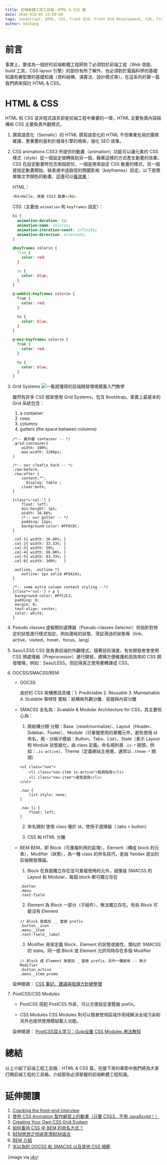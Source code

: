 ```yaml
---
title: 前端軟體工程工具箱：HTML & CSS 篇
date: 2016-010-05 22:00:00
tags: JavaScript, HTML, CSS, Front End, Front End Development, F2E, Front End Engineer
author: kdchang
---
```


# 前言 
事實上，要成為一個好的前端軟體工程師除了必須對於前端工程（Web 效能、build 工具、CSS layout 引擎）的部份有所了解外，也必須對於電腦科學的基礎知識有著堅實的基礎知識（資料結構、演算法、設計模式等）。在這系列的第一篇我們將來探討 HTML & CSS。

# HTML & CSS
HTML 和 CSS 並非程式語言卻是前端工程中重要的一環，HTML 主要負責內容結構和 CSS 主要負責外觀樣式。

1. 撰寫語意化（Sematic）的 HTML 
	撰寫語意化的 HTML 不但專業也易於團隊維護，更重要的是利於搜尋引擎的檢索，強化 SEO 效果。

2. CSS animations
	CSS3 所提供的動畫（animation）功能可以讓元素的 CSS 樣式（style）從一個設定值轉換到另一個，藉著這樣的方式產生動畫的效果。CSS 在設定動畫時包含兩個部份，一個是用來設定 CSS 動畫的樣式，另一個是指定動畫開始、結束或中途路徑的關鍵影格（keyframes）設定。以下是簡單換文字顏色的動畫，這邊可以[看效果](http://jsbin.com/ruqugok/edit?html,css,output)：

	HTML：

	```html
  	<h1>Hello, 我是 CSS3 動畫</h1>
	```

	CSS（主要由 `animation` 和 `keyframes` 設定）：

	```css
	h1 {
	  animation-duration: 3s;
	  animation-name: colorin;
	  animation-iteration-count: infinite;
	  animation-direction: alternate;
	}

	@keyframes colorin {
	  from {
	    color: red;
	  }

	  to {
	    color: blue;
	  }
	}

	@-webkit-keyframes colorin {
	  from {
	    color: red;
	  }

	  to {
	    color: blue;
	  }
	}

	@-moz-keyframes colorin {
	  from {
	    color: red;
	  }

	  to {
	    color: blue;
	  }
	}
	```

3. Grid Systems
	![一看就懂得的前端開發環境建置入門教學](grid-elements.png)

	雖然有許多 CSS 框架使用 Grid Systems，包含 Bootstrap。事實上最基本的 Grid 系統包含：
	1. a container
	2. rows
	3. columns
	4. gutters (the space between columns)

	```
    /*-- 最外層 container -- */ 	
    .grid-container{
        width: 100%; 
        max-width: 1200px;      
    }

    /*-- our cleafix hack -- */ 
    .row:before, 
    .row:after {
        content:"";
          display: table ;
        clear:both;
    }

    [class*='col-'] {
        float: left; 
        min-height: 1px; 
        width: 16.66%; 
        /*-- our gutter -- */
        padding: 12px; 
        background-color: #FFDCDC;
    }

    .col-1{ width: 16.66%; }
    .col-2{ width: 33.33%; }
    .col-3{ width: 50%;    }
    .col-4{ width: 66.66%; }
    .col-5{ width: 83.33%; }
    .col-6{ width: 100%;   }

    .outline, .outline *{
        outline: 1px solid #F6A1A1; 
    }

    /*-- some extra column content styling --*/
    [class*='col-'] > p {
     background-color: #FFC2C2; 
     padding: 0;
     margin: 0;
     text-align: center; 
     color: white; 
    }
	```

4. Pseudo classes
	虛擬類別選擇器（Pseudo-classes Selector）係指針對特定的狀態進行樣式指定，例如連結的狀態、滑鼠滑過的狀態等（link、active、visited、hover、focus、lang）

5. Sass/LESS
	CSS 是負責前端的外觀樣式，隨著技術演進，有些開發者會使用 CSS 預處理器（Preprocessor）進行開發，建構方便維護和高效率的 CSS 開發環境，例如：Sass/LESS。但記得真正使用要轉譯成 CSS。

6. OOCSS/SMACSS/BEM
	- OOCSS

		良好的 CSS 架構應該具備：1. Predictable 2. Reusable 3. Maintainable 4. Scalable 等特性
		要點：結構與外觀分離、容器與內容分離

	- SMACSS
		全名為：Scalable & Modular Architecture for CSS，其主要核心為：
		1. 將結構分類 
		分類：Base（reset/normalize）、Layout（Header、Sidebar、Footer）、Module（可重複使用的單獨元件，避免使用 id 命名，用 - 分隔子模組：Button、Tabs、List）、State（表示 Layout 和 Module 狀態變化，由 class 定義。命名規則是 `.is-*` 開頭，例如：`.is-active`）、Theme（定義網站主視覺，通常以 `.theme-*` 開頭）

		```
		<ul class="nav">
			<li class="nav-item is-active">點我點我</li>
			<li class="nav-item">選我選我</li>
		</ul>
		```

		```
		.nav {
			list-style: none;
		}

		.nav li {
			float: left;
		}
		```

		2. 命名規則 
		使用 class 優於 id，使用子選擇器（.tabs > button）

		3. CSS 和 HTML 分離

	- BEM
		BEM，即 Block（可重複利用的區塊），Element（構成 block 的元素），Modifier（狀態），為一種 class 的命名技巧，是由 Yandex 提出的前端開發理論。

		1. Block
		在頁面獨立存在並可重複使用的元件，就像是 SMACSS 的 Layout 和 Modular，每個 block 都可獨立存在

		```
		.button
		.menu
		.text-field
		```

		2. Element
		為 Block 一部分（子組件），無法獨立存在。有些 Block 可能沒有 Element

		```
		// Block 後面加 __ 當做 prefix
		.button__icon
		.menu__item
		.text-field__label
		```
		3. Modifier
		用來定義 Block、Element 的狀態或屬性，類似於 SMACSS 的 state。同一個 Block 或 Element 允許同時存在多個 Modifier 

		```
		// Block 或 Element 後面加 _ 當做 prefix，另外一種是用 -- 表示 Modifier
		.button_active
		.menu__item_promo
		```


	延伸閱讀：
	[CSS 筆記、建議與指導方針總整理](https://github.com/doggy8088/CSS-Guidelines#oocss)

7. PostCSS/CSS Modules
	- PostCSS
	搭配 PostCSS 外掛，可以方便設定瀏覽器 prefix。

	- CSS Modules
	CSS Modules 則可以簡單使用區域作用域解決全域污染和另外也提供使用模組載入功能。

	延伸閱讀：
	[PostCSS深入学习：Gulp设置](http://www.w3cplus.com/PostCSS/postcss-quickstart-guide-gulp-setup.html)
	[CSS Modules 用法教程](http://www.ruanyifeng.com/blog/2016/06/css_modules.html)

# 總結
以上介紹了前端工程工具箱：HTML & CSS 篇，在接下來的章節中我們將為大家打開前端工程的工具箱，介紹那些必須掌握的前端軟體工程知識。

# 延伸閱讀
1. [Cracking the front-end interview](https://medium.freecodecamp.com/cracking-the-front-end-interview-9a34cd46237#.dljl9gj09)
2. [使用 CSS Animation 製作網頁上的動畫（只要 CSS3，不用 JavaScript！）](https://blog.gtwang.org/web-development/using-css3-animation/)
3. [Creating Your Own CSS Grid System](http://j4n.co/blog/Creating-your-own-css-grid-system)
4. [如何看待 CSS 中 BEM 的命名方式？](https://www.zhihu.com/question/21935157)
5. [BEM思想之彻底弄清BEM语法](http://www.w3cplus.com/css/mindbemding-getting-your-head-round-bem-syntax.html)
6. [BEM 介紹](http://getbem.com/introduction/)
7. [劣以為的 OOCSS 和 SMACSS 以及其他 CSS 規範](http://blog.chh.tw/posts/oocss-smacss-and-css-guidelines/)

（image via [j4n](http://j4n.co/blog/Creating-your-own-css-grid-system)）